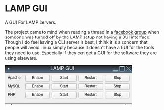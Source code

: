 # LAMP GUI
A GUI For LAMP Servers.

The project came to mind when reading a thread in a [facebook group](https://www.facebook.com/groups/131122390879338/permalink/310197436305165/) when someone was turned off by the LAMP setup not having a GUI interface. Though I do feel having a CLI server is best, I think it is a concern that people will avoid Linux simply because it doesn't have a GUI for the tools they need to use. Especially if they can get a GUI for the software they are using elseware.

![Program Running](lampgui.png)
